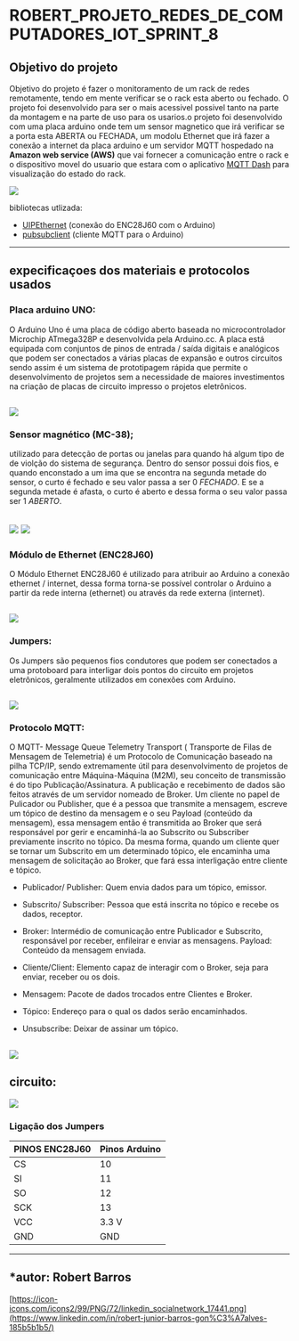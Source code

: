 # ROBERT_PROJETO_REDES_DE_COMPUTADORES_IOT_SPRINT_8


## Objetivo do projeto

Objetivo do projeto é fazer o monitoramento de um rack de redes remotamente, tendo em mente verificar se o rack esta aberto ou fechado.
O projeto foi desenvolvido para ser o mais acessivel possivel tanto na parte da montagem e na parte de uso para os usarios.o projeto foi desenvolvido com  uma placa arduino onde tem um sensor magnetico que irá verificar se a porta esta ABERTA ou FECHADA, um modolu Ethernet que irá fazer a conexão
a internet da placa arduino e um servidor MQTT hospedado na **Amazon web service (AWS)** que vai fornecer a comunicação entre o rack e o dispositivo movel do usuario que estara com o aplicativo [MQTT Dash](https://play.google.com/store/apps/details?id=net.routix.mqttdash&hl=en&gl=US) para visualização do 
estado do rack.

![](https://github.com/redeslinuxcode/ROBERT_PROJETO_REDES_DE_COMPUTADORES_SPRINT_8/blob/main/projeto_arduino.png)

bibliotecas utlizada:
- [UIPEthernet](https://github.com/UIPEthernet/UIPEthernet) (conexão do ENC28J60 com o Arduino)
- [pubsubclient](https://github.com/knolleary/pubsubclient) (cliente MQTT para o Arduino)
---
## expecificaçoes dos materiais e protocolos usados

### Placa arduino UNO:
O Arduino Uno é uma placa de código aberto baseada no microcontrolador Microchip ATmega328P e desenvolvida pela Arduino.cc. A placa está equipada com conjuntos de pinos de entrada / saída digitais e analógicos que podem ser conectados a várias placas de expansão e outros circuitos sendo assim é um sistema de prototipagem rápida que permite o desenvolvimento de projetos sem a necessidade de maiores investimentos na criação de placas de circuito impresso o projetos eletrônicos.

![](https://github.com/redeslinuxcode/ROBERT_PROJETO_REDES_DE_COMPUTADORES_SPRINT_8/blob/main/arduino--uno.png)
---
### Sensor magnético (MC-38);

utilizado para detecção de portas ou janelas para quando há algum tipo de de violção do sistema de segurança.
Dentro do sensor possui dois fios, e quando enconstado a um ima que se encontra na segunda metade do sensor, o curto é fechado e seu valor passa a ser 0 *FECHADO*.
E se a segunda metade é afasta, o curto é aberto e dessa forma o seu valor passa ser 1  *ABERTO*.


![](https://github.com/redeslinuxcode/ROBERT_PROJETO_REDES_DE_COMPUTADORES_SPRINT_8/blob/main/Sensor_magn%C3%A9tico.jpg)  ![](https://github.com/redeslinuxcode/ROBERT_PROJETO_REDES_DE_COMPUTADORES_SPRINT_8/blob/main/funcionamento_sensor_magnetico2.PNG)
---
### Módulo de Ethernet (ENC28J60)

O Módulo Ethernet ENC28J60 é utilizado para atribuir ao Arduino a conexão ethernet / internet, dessa forma torna-se possível controlar o Arduino a partir da rede interna (ethernet) ou através da rede externa (internet).

![](https://github.com/redeslinuxcode/ROBERT_PROJETO_REDES_DE_COMPUTADORES_SPRINT_8/blob/main/mudulo_ethernet_.jpg.png)
---
### Jumpers:

Os Jumpers são pequenos fios condutores que podem ser conectados a uma protoboard para interligar dois pontos do circuito em projetos eletrônicos, geralmente utilizados em conexões com Arduino.

![](https://github.com/redeslinuxcode/ROBERT_PROJETO_REDES_DE_COMPUTADORES_SPRINT_8/blob/main/jumpers___.PNG.png)
---
### Protocolo MQTT:
  O MQTT- Message Queue Telemetry Transport ( Transporte de Filas de Mensagem de Telemetria) é um Protocolo de Comunicação baseado na pilha TCP/IP, sendo extremamente útil para desenvolvimento de projetos de comunicação entre Máquina-Máquina (M2M), seu conceito de transmissão é do tipo Publicação/Assinatura.
  A publicação e recebimento de dados são feitos através de um servidor nomeado de Broker. Um cliente no papel de Pulicador ou Publisher, que é a pessoa que transmite a mensagem, escreve um tópico de destino da mensagem e o seu Payload (conteúdo da mensagem), essa mensagem então é transmitida ao Broker que será responsável por gerir e encaminhá-la ao Subscrito ou Subscriber previamente inscrito no tópico. Da mesma forma, quando um cliente quer se tornar um Subscrito em um determinado tópico, ele encaminha uma mensagem de solicitação ao Broker, que fará essa interligação entre cliente e tópico.
  
- Publicador/ Publisher:  Quem envia dados para um tópico, emissor.
  
- Subscrito/ Subscriber:  Pessoa que está inscrita no tópico e recebe os dados, receptor.

- Broker: Intermédio de comunicação entre Publicador e Subscrito, responsável por receber, enfileirar e enviar as mensagens.
Payload: Conteúdo da mensagem enviada.

- Cliente/Client: Elemento capaz de interagir com o Broker, seja para enviar, receber ou os dois.

- Mensagem: Pacote de dados trocados entre Clientes e Broker.

- Tópico: Endereço para o qual os dados serão encaminhados.

- Unsubscribe: Deixar de assinar um tópico.

 ![](https://github.com/redeslinuxcode/ROBERT_PROJETO_REDES_DE_COMPUTADORES_SPRINT_8/blob/main/comunicacao_mqtt.png.png)
---
## circuito:

![](https://github.com/redeslinuxcode/ROBERT_PROJETO_REDES_DE_COMPUTADORES_SPRINT_8/blob/main/circuito2.PNG.png)

### Ligação dos Jumpers 


| PINOS ENC28J60 | Pinos Arduino |
| -------------- |:------------- | 
| 	       CS| 	10    	 | 
|	SI       |     	11	 |   
| 	SO       | 	12       |    
|      SCK	 | 	13	 |
|      VCC	 |     3.3 V	 |
|      GND	 |	GND    	 |
---

## *autor: Robert Barros

[https://icon-icons.com/icons2/99/PNG/72/linkedin_socialnetwork_17441.png](https://www.linkedin.com/in/robert-junior-barros-gon%C3%A7alves-185b5b1b5/)
 



